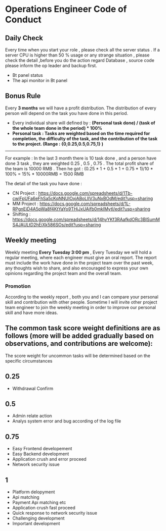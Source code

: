 # Operations Engineer Code of Conduct



## Daily Check
Every time when you start your role , please check all the server status . If a server CPU is higher than 50 \% usage or any strange situation , please check the detail ,before you do the action regard Database , source code please inform the op leader and backup first. 

* Bt panel status
* The api monitor in Bt panel


## Bonus Rule
Every **3 months** we will have a profit distribution. The distribution of every person will depend on the task you have done in this period.  
* Every individual share will defined by :   **(Personal task done) / (task of the whole team done in the period) * 100%**  
* **Personal task : Tasks are weighted based on the time required for completion, the difficulty of the task, and the contribution of the task to the project. (Range : {0,0.25,0.5,0.75,1} )** 
****
For example : In the last 3 month there is 10 task done , and a person have done 3 task , they are weighted 0.25 , 0.5 , 0.75 . The total profit share of the team is 10000 RMB . Then he got : (0.25 * 1 + 0.5 * 1 + 0.75 * 1)/10 * 100% = 15% * 10000RMB = 1500 RMB  

The detail of the task you have done :  
* CN Project : https://docs.google.com/spreadsheets/d/1Tb-cwjFpUFa6eFhSa5cKqNNUIOxjABoLIIV3uNxBOdM/edit?usp=sharing
* MM Project : https://docs.google.com/spreadsheets/d/1L-RPgnEiD4A5pWa8f4KtYaYo9THjJxUAifb0mkIMytI/edit?usp=sharing
* Shifting : https://docs.google.com/spreadsheets/d/14hyYKf3RAafkdORc3BlSumMS4JAULtD2hEiXk586SOs/edit?usp=sharing

## Weekly meeting 
Weekly meeting **Every Tuesday 3:00 pm** , Every Tuesday we will hold a regular meeting, where each engineer must give an oral report. The report must include the work have done in the project team over the past week, any thoughts wish to share, and also encouraged to express your own opinions regarding the project team and the overall team.

### Promotion
According to the weekly report , both you and I can compare your personal skill and contribution with other people. Sometime I will invite other project team engineer to join the weekly meeting in order to improve our personal skill and have more ideas.

## The common task score weight definitions are as follows (more will be added gradually based on observations, and contributions are welcome):
The score weight for uncommon tasks will be determined based on the specific circumstances
## 0.25
* Withdrawal Confirm

## 0.5  
* Admin relate action
* Analys system error and bug according of the log file 

## 0.75
* Easy Frontend developement
* Easy Backend development
* Application crush and error proceed
* Network security issue 
## 1
* Platform delopyment
* Api matching
* Payment Api matching etc
* Application crush fast proceed
* Quick response to network security issue
* Challenging development
* Important development


